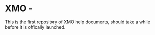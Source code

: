 # XMO - 
This is the first repository of XMO help documents, should take a while before it is offically launched.
